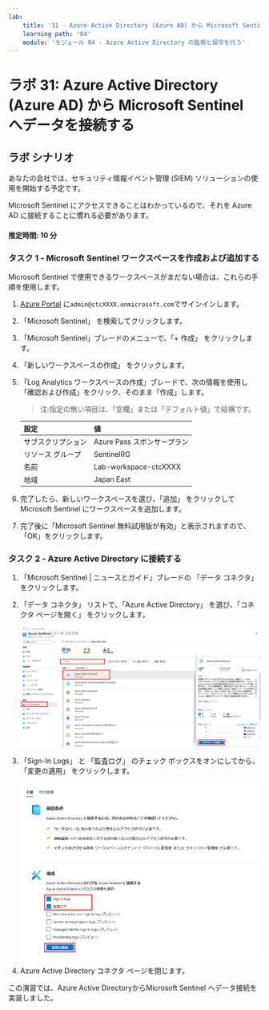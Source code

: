 ```yaml
---
lab:
    title: '31 - Azure Active Directory (Azure AD) から Microsoft Sentinel へデータを接続する'
    learning path: '04'
    module: 'モジュール 04 - Azure Active Directory の監視と保守を行う'
---
```


# ラボ 31: Azure Active Directory (Azure AD) から Microsoft Sentinel へデータを接続する

## ラボ シナリオ

あなたの会社では、セキュリティ情報イベント管理 (SIEM) ソリューションの使用を開始する予定です。

Microsoft Sentinel にアクセスできることはわかっているので、それを Azure AD に接続することに慣れる必要があります。

#### 推定時間: 10 分

### タスク 1 - Microsoft Sentinel ワークスペースを作成および追加する

Microsoft Sentinel で使用できるワークスペースがまだない場合は、これらの手順を使用します。

1. [Azure Portal](https://portal.azure.com) に`admin@ctcXXXX.onmicrosoft.com`でサインインします。

2. 「Microsoft Sentinel」 を検索してクリックします。

3. 「Microsoft Sentinel」ブレードのメニューで、「+ 作成」 をクリックします。

4. 「新しいワークスペースの作成」 をクリックします。

5. 「Log Analytics ワークスペースの作成」ブレードで、次の情報を使用し「確認および作成」をクリック、そのまま「作成」します。

    > 注:指定の無い項目は、「空欄」または「デフォルト値」で結構です。

    | 設定| 値|
    | :--- | :--- |
    | サブスクリプション| Azure Pass スポンサープラン |
    | リソース グループ| SentinelRG |
    | 名前| Lab-workspace-ctcXXXX |
    | 地域 | Japan East |

6. 完了したら、新しいワークスペースを選び、「追加」 をクリックして Microsoft Sentinel にワークスペースを追加します。

7. 完了後に「Microsoft Sentinel 無料試用版が有効」と表示されますので、「OK」をクリックします。

    

### タスク 2 - Azure Active Directory に接続する

1. 「Microsoft Sentinel | ニュースとガイド」ブレードの 「データ コネクタ」 をクリックします。

1. 「データ コネクタ」 リストで、「Azure Active Directory」 を選び、「コネクタ ページを開く」 をクリックします。

    ![Azure Active Directory コネクタと 「Open connector page」 が強調表示されているデータ コネクタ ブレードを示す画面イメージ](./media/lp4-mod4-sentinel-add-aad-connector.png)

1. 「Sign-In Logs」 と 「監査ログ」 のチェック ボックスをオンにしてから、「変更の適用」 をクリックします。

    ![Microsoft Sentinel によって収集された Azure Active Directory ログが選択され、強調表示されている状態を示す画面イメージ](./media/lp4-mod4-sentinel-config-aad-connector.png)

1. Azure Active Directory コネクタ ページを閉じます。



この演習では、Azure Active DirectoryからMicrosoft Sentinel へデータ接続を実装しました。
